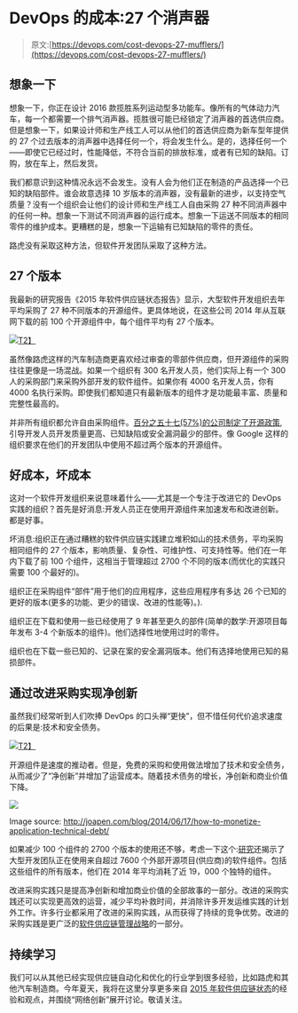 # DevOps 的成本:27 个消声器

> 原文:[https://devops.com/cost-devops-27-mufflers/](https://devops.com/cost-devops-27-mufflers/)

## **想象一下**

想象一下，你正在设计 2016 款揽胜系列运动型多功能车。像所有的气体动力汽车，每一个都需要一个排气消声器。揽胜很可能已经锁定了消声器的首选供应商。但是想象一下，如果设计师和生产线工人可以从他们的首选供应商为新车型年提供的 27 个过去版本的消声器中选择任何一个，将会发生什么。是的，选择任何一个——即使它已经过时，性能降低，不符合当前的排放标准，或者有已知的缺陷。订购，放在车上，然后发货。

我们都意识到这种情况永远不会发生。没有人会为他们正在制造的产品选择一个已知的缺陷部件。谁会故意选择 10 岁版本的消声器，没有最新的进步，以支持空气质量？没有一个组织会让他们的设计师和生产线工人自由采购 27 种不同消声器中的任何一种。想象一下测试不同消声器的运行成本。想象一下运送不同版本的相同零件的维护成本。更糟糕的是，想象一下运输有已知缺陷的零件的责任。

路虎没有采取这种方法，但软件开发团队采取了这种方法。

## **27 个版本**

我最新的研究报告《2015 年软件供应链状态报告》显示，大型软件开发组织去年平均采购了 27 种不同版本的开源组件。更具体地说，在这些公司 2014 年从互联网下载的前 100 个开源组件中，每个组件平均有 27 个版本。

[![](../Images/9ce59c192c855d8ac8fc6f235bee2881.png)T2】](https://devops.com/wp-content/uploads/2015/07/iStock_000027176816_Small.jpg)

虽然像路虎这样的汽车制造商更喜欢经过审查的零部件供应商，但开源组件的采购往往更像是一场混战。如果一个组织有 300 名开发人员，他们实际上有一个 300 人的采购部门来采购外部开发的软件组件。如果你有 4000 名开发人员，你有 4000 名执行采购。即使我们都知道只有最新版本的组件才是功能最丰富、质量和完整性最高的。

并非所有组织都允许自由采购组件。[百分之五十七(57%)的公司制定了开源政策](http://www.sonatype.com/about/2014-open-source-software-development-survey),引导开发人员开发质量更高、已知缺陷或安全漏洞最少的部件。像 Google 这样的组织要求在他们的开发团队中使用不超过两个版本的开源组件。

## **好成本，坏成本**

这对一个软件开发组织来说意味着什么——尤其是一个专注于改进它的 DevOps 实践的组织？首先是好消息:开发人员正在使用开源组件来加速发布和改进创新。都是好事。

坏消息:组织正在通过糟糕的软件供应链实践建立堆积如山的技术债务，平均采购相同组件的 27 个版本，影响质量、复杂性、可维护性、可支持性等。他们在一年内下载了前 100 个组件，这相当于管理超过 2700 个不同的版本(而优化的实践只需要 100 个最好的)。

组织正在采购组件“部件”用于他们的应用程序，这些应用程序有多达 26 个已知的更好的版本(更多的功能、更少的错误、改进的性能等)。).

组织正在下载和使用一些已经使用了 9 年甚至更久的部件(简单的数学:开源项目每年发布 3-4 个新版本的组件)。他们选择性地使用过时的零件。

组织也在下载一些已知的、记录在案的安全漏洞版本。他们有选择地使用已知的易损部件。

## **通过改进采购实现净创新**

虽然我们经常听到人们吹捧 DevOps 的口头禅“更快”，但不惜任何代价追求速度的后果是:技术和安全债务。

[![](../Images/d5ad534bebcb3a1ae0bb2d644330302b.png)T2】](https://devops.com/wp-content/uploads/2015/07/iStock_000046049116_Medium.jpg)

开源组件是速度的推动者。但是，免费的采购和使用做法增加了技术和安全债务，从而减少了“净创新”并增加了运营成本。随着技术债务的增长，净创新和商业价值下降。

[![](../Images/eada9f2a7405fbd73441a5bb1400b589.png)](https://devops.com/wp-content/uploads/2015/07/Application-Technical-Debt-and-Business-Value-as-a-Function-of-Structural-Quality-Violations-Conceptual.bmp-2.png)

Image source: http://joapen.com/blog/2014/06/17/how-to-monetize-application-technical-debt/

如果减少 100 个组件的 2700 个版本的使用还不够，考虑一下这个:[研究](http://www.sonatype.com/speedbumps)还揭示了大型开发团队正在使用来自超过 7600 个外部开源项目(供应商)的软件组件。包括这些组件的所有版本，他们在 2014 年平均消耗了近 19，000 个独特的组件。

改进采购实践只是提高净创新和增加商业价值的全部故事的一部分。改进的采购实践还可以实现更高效的运营，减少平均补救时间，并消除许多开发运维实践的计划外工作。许多行业都采用了改进的采购实践，从而获得了持续的竞争优势。改进的采购实践是更广泛的[软件供应链管理战略](https://img.en25.com/Web/SonatypeInc/%7Bd995a41e-07bc-4b94-b8c4-613ce56bbc9c%7D_eBook-Hidden-Speed-Bumps-on-the-Road-to-Continuous-Final.pdf)的一部分。

## **持续学习**

我们可以从其他已经实现供应链自动化和优化的行业学到很多经验，比如路虎和其他汽车制造商。今年夏天，我将在这里分享更多来自 [2015 年软件供应链状态](http://www.sonatype.com/speedbumps)的经验和观点，并围绕“网络创新”展开讨论。敬请关注。